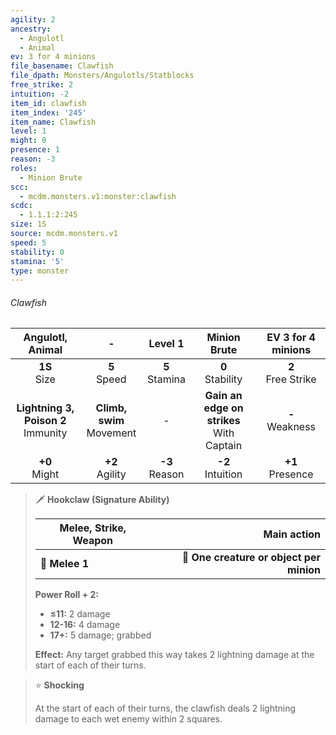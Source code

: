 ```yaml
---
agility: 2
ancestry:
  - Angulotl
  - Animal
ev: 3 for 4 minions
file_basename: Clawfish
file_dpath: Monsters/Angulotls/Statblocks
free_strike: 2
intuition: -2
item_id: clawfish
item_index: '245'
item_name: Clawfish
level: 1
might: 0
presence: 1
reason: -3
roles:
  - Minion Brute
scc:
  - mcdm.monsters.v1:monster:clawfish
scdc:
  - 1.1.1:2:245
size: 1S
source: mcdm.monsters.v1
speed: 5
stability: 0
stamina: '5'
type: monster
---
```


###### Clawfish

|            Angulotl, Animal             |               -               |      Level 1       |                 Minion Brute                  |   EV 3 for 4 minions   |
| :-------------------------------------: | :---------------------------: | :----------------: | :-------------------------------------------: | :--------------------: |
|            **1S**<br/> Size             |       **5**<br/> Speed        | **5**<br/> Stamina |             **0**<br/> Stability              | **2**<br/> Free Strike |
| **Lightning 3, Poison 2**<br/> Immunity | **Climb, swim**<br/> Movement |         -          | **Gain an edge on strikes**<br/> With Captain |  **-**<br/> Weakness   |
|            **+0**<br/> Might            |      **+2**<br/> Agility      | **-3**<br/> Reason |             **-2**<br/> Intuition             |  **+1**<br/> Presence  |

<!-- -->
> 🗡 **Hookclaw (Signature Ability)**
>
> | **Melee, Strike, Weapon** |                          **Main action** |
> | ------------------------- | ---------------------------------------: |
> | **📏 Melee 1**            | **🎯 One creature or object per minion** |
>
> **Power Roll + 2:**
>
> - **≤11:** 2 damage
> - **12-16:** 4 damage
> - **17+:** 5 damage; grabbed
>
> **Effect:** Any target grabbed this way takes 2 lightning damage at the start of each of their turns.

<!-- -->
> ⭐️ **Shocking**
>
> At the start of each of their turns, the clawfish deals 2 lightning damage to each wet enemy within 2 squares.
